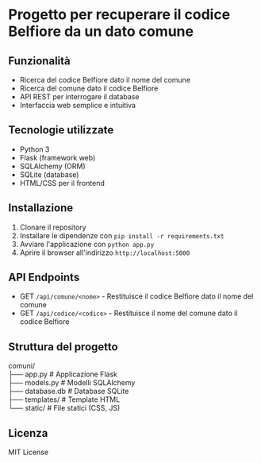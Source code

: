 # Progetto per recuperare il codice Belfiore da un dato comune

## Funzionalità

- Ricerca del codice Belfiore dato il nome del comune
- Ricerca del comune dato il codice Belfiore
- API REST per interrogare il database
- Interfaccia web semplice e intuitiva

## Tecnologie utilizzate

- Python 3
- Flask (framework web)
- SQLAlchemy (ORM)
- SQLite (database)
- HTML/CSS per il frontend

## Installazione

1. Clonare il repository
2. Installare le dipendenze con `pip install -r requirements.txt`
3. Avviare l'applicazione con `python app.py`
4. Aprire il browser all'indirizzo `http://localhost:5000`

## API Endpoints

- GET `/api/comune/<nome>` - Restituisce il codice Belfiore dato il nome del comune
- GET `/api/codice/<codice>` - Restituisce il nome del comune dato il codice Belfiore

## Struttura del progetto

comuni/     
├── app.py          # Applicazione Flask    
├── models.py       # Modelli SQLAlchemy    
├── database.db     # Database SQLite   
├── templates/      # Template HTML     
└── static/         # File statici (CSS, JS)    

## Licenza

MIT License
